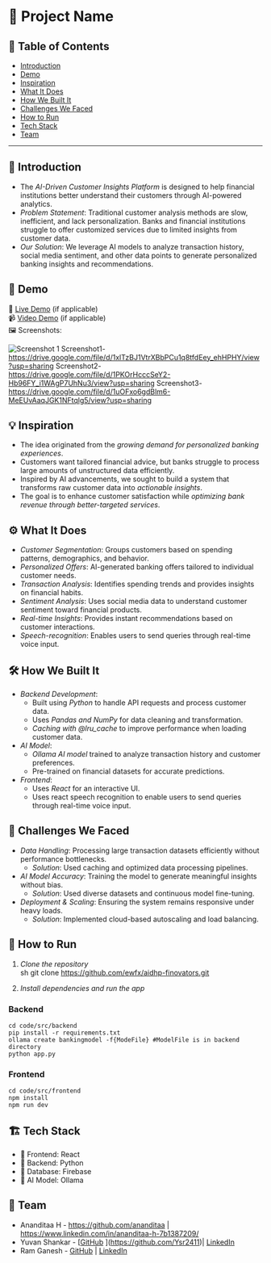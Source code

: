 # 🚀 Project Name

## 📌 Table of Contents
- [Introduction](#introduction)
- [Demo](#demo)
- [Inspiration](#inspiration)
- [What It Does](#what-it-does)
- [How We Built It](#how-we-built-it)
- [Challenges We Faced](#challenges-we-faced)
- [How to Run](#how-to-run)
- [Tech Stack](#tech-stack)
- [Team](#team)

---

## 🎯 Introduction
- The *AI-Driven Customer Insights Platform* is designed to help financial institutions better understand their customers through AI-powered analytics.
- *Problem Statement*: Traditional customer analysis methods are slow, inefficient, and lack personalization. Banks and financial institutions struggle to offer customized services due to limited insights from customer data.
- *Our Solution*: We leverage AI models to analyze transaction history, social media sentiment, and other data points to generate personalized banking insights and recommendations.


## 🎥 Demo
🔗 [Live Demo](#) (if applicable)  
📹 [Video Demo](#) (if applicable)  
🖼️ Screenshots:

![Screenshot 1](link-to-image)
Screenshot1-https://drive.google.com/file/d/1xlTzBJ1VtrXBbPCu1q8tfdEey_ehHPHY/view?usp=sharing
Screenshot2-https://drive.google.com/file/d/1PKOrHcccSeY2-Hb96FY_i1WAgP7UhNu3/view?usp=sharing
Screenshot3-https://drive.google.com/file/d/1uOFxo6gdBlm6-MeEUvAaqJGK1NFtqlg5/view?usp=sharing

## 💡 Inspiration
- The idea originated from the *growing demand for personalized banking experiences*.
- Customers want tailored financial advice, but banks struggle to process large amounts of unstructured data efficiently.
- Inspired by AI advancements, we sought to build a system that transforms raw customer data into *actionable insights*.
- The goal is to enhance customer satisfaction while *optimizing bank revenue through better-targeted services*.

## ⚙️ What It Does
- *Customer Segmentation*: Groups customers based on spending patterns, demographics, and behavior.
- *Personalized Offers*: AI-generated banking offers tailored to individual customer needs.
- *Transaction Analysis*: Identifies spending trends and provides insights on financial habits.
- *Sentiment Analysis*: Uses social media data to understand customer sentiment toward financial products.
- *Real-time Insights*: Provides instant recommendations based on customer interactions.
- *Speech-recognition*: Enables users to send queries through real-time voice input. 

## 🛠️ How We Built It
- *Backend Development*:
  - Built using *Python* to handle API requests and process customer data.
  - Uses *Pandas and NumPy* for data cleaning and transformation.
  - *Caching with @lru_cache* to improve performance when loading customer data.
- *AI Model*:
  - *Ollama AI model* trained to analyze transaction history and customer preferences.
  - Pre-trained on financial datasets for accurate predictions.
- *Frontend*:
  - Uses *React* for an interactive UI.
  - Uses react speech recognition to enable users to send queries through real-time voice input. 

## 🚧 Challenges We Faced
- *Data Handling*: Processing large transaction datasets efficiently without performance bottlenecks.
  - *Solution*: Used caching and optimized data processing pipelines.
- *AI Model Accuracy*: Training the model to generate meaningful insights without bias.
  - *Solution*: Used diverse datasets and continuous model fine-tuning.
- *Deployment & Scaling*: Ensuring the system remains responsive under heavy loads.
  - *Solution*: Implemented cloud-based autoscaling and load balancing.

## 🏃 How to Run
1. *Clone the repository*  
   sh
   git clone https://github.com/ewfx/aidhp-finovators.git
   
2. *Install dependencies and run the app*
### Backend
  ```
cd code/src/backend
pip install -r requirements.txt
ollama create bankingmodel -f{ModeFile} #ModelFile is in backend directory
python app.py
 ```

### Frontend
```
cd code/src/frontend
npm install
npm run dev
```
 
   

## 🏗️ Tech Stack
- 🔹 Frontend: React 
- 🔹 Backend: Python
- 🔹 Database: Firebase
- 🔹 AI Model: Ollama

## 👥 Team
- Ananditaa H - https://github.com/ananditaa | https://www.linkedin.com/in/ananditaa-h-7b1387209/
- Yuvan Shankar - [[GitHub](#) ](https://github.com/Ysr2411)| [LinkedIn](#)
- Ram Ganesh - [GitHub](https://github.com/Ram-20062003) | [LinkedIn](https://www.linkedin.com/in/ram-ganesh-k-r-0796a121b/)
